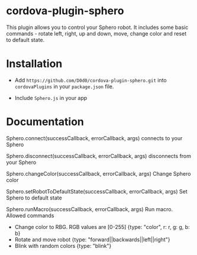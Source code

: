 # cordova-plugin-sphero

This plugin allows you to control your Sphero robot. It includes some basic commands - rotate left, right, up and down, move, change color and reset to default state.

# Installation

-  Add `https://github.com/D0d0/cordova-plugin-sphero.git` into `cordovaPlugins` in your `package.json` file.

-  Include `Sphero.js` in your app

# Documentation

Sphero.connect(successCallback, errorCallback, args)
connects to your Sphero

Sphero.disconnect(successCallback, errorCallback, args)
disconnects from your Sphero

Sphero.changeColor(successCallback, errorCallback, args)
Change Sphero color

Sphero.setRobotToDefaultState(successCallback, errorCallback, args)
Set Sphero to default state

Sphero.runMacro(successCallback, errorCallback, args)
Run macro. 
Allowed commands
-  Change color to RBG. RGB values are [0-255] {type: "color", r: r, g: g, b: b}
-  Rotate and move robot {type: "forward||backwards||left||right"}
-  Blink with random colors {type: "blink"}
